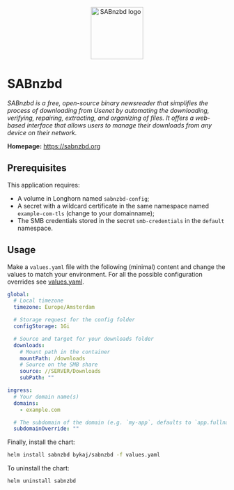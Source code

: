 <p align="center">
    <img src="https://cdn.jsdelivr.net/gh/selfhst/icons/svg/sabnzbd.svg" height="120" alt="SABnzbd logo">
</p>

# SABnzbd
*SABnzbd is a free, open-source binary newsreader that simplifies the process of downloading from Usenet by automating the downloading, verifying, repairing, extracting, and organizing of files. It offers a web-based interface that allows users to manage their downloads from any device on their network.*

**Homepage:** <https://sabnzbd.org>

## Prerequisites
This application requires:
- A volume in Longhorn named `sabnzbd-config`;
- A secret with a wildcard certificate in the same namespace named `example-com-tls` (change to your domainname);
- The SMB credentials stored in the secret `smb-credentials` in the `default` namespace.

## Usage
Make a `values.yaml` file with the following (minimal) content and change the values to match your environment. For all the possible configuration overrides see [values.yaml](https://github.com/ByKaj/helm/blob/main/charts/sabnzbd/values.yaml).
```yaml
global:
  # Local timezone
  timezone: Europe/Amsterdam

  # Storage request for the config folder
  configStorage: 1Gi

  # Source and target for your downloads folder
  downloads:
    # Mount path in the container
    mountPath: /downloads
    # Source on the SMB share
    source: //SERVER/Downloads
    subPath: ""

ingress:
  # Your domain name(s)
  domains: 
    - example.com

  # The subdomain of the domain (e.g. `my-app`, defaults to `app.fullname`)
  subdomainOverride: ""
```

Finally, install the chart:
```bash
helm install sabnzbd bykaj/sabnzbd -f values.yaml
```
To uninstall the chart:
```bash
helm uninstall sabnzbd
```